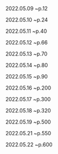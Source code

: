 
2022.05.09 ~p.12

2022.05.10 ~p.24

2022.05.11 ~p.40

2022.05.12 ~p.66

2022.05.13 ~p.70

2022.05.14 ~p.80

2022.05.15 ~p.90

2022.05.16 ~p.200

2022.05.17 ~p.300

2022.05.18 ~p.320

2022.05.19 ~p.500

2022.05.21 ~p.550

2022.05.22 ~p.600
